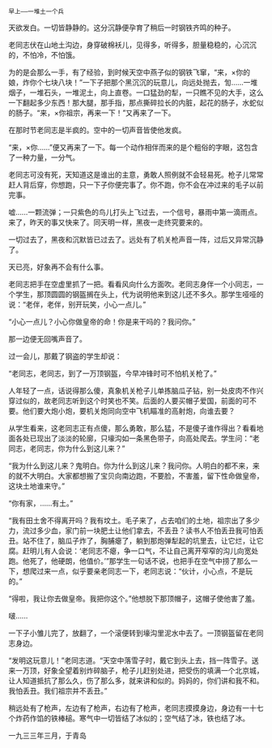     早上——一堆土一个兵 

   天欲发白。一切皆静静的。这分沉静便孕育了稍后一时钢铁齐鸣的种子。 

   老同志伏在山地土沟边，身穿破棉袄儿，见得多，听得多，胆量稳稳的，心沉沉的，不怕冷，不怕饿。 

   为的是会那么一手，有了经验，到时候天空中燕子似的钢铁飞窜，“来，×你的娘，炸你个七块八块！”一下子把那个黑沉沉的玩意儿，向远处抛去，訇……一堆烟子，一堆石头，一堆泥土，向上直卷。一口猛劲的犁，一只瞧不见的大手，这么一下翻起多少东西！那大腿，那手指，那点撕碎拉长的内脏，起花的肠子，水蛇似的肠子。“来，×你祖宗，再来一下！”又再来了一下。 

   在那时节老同志是半疯的。空中的一切声音皆使他发疯。 

   “来，×你……”便又再来了一下。每一个动作相伴而来的是个粗俗的字眼，这包含了一种力量，一分气。 

   老同志可没有死，天知道这是谁出的主意，勇敢人照例就不会轻易死。枪子儿常常赶人背后穿，你想跑，只一下子你便完事了。你不跑，你不会在冲过来的毛子以前完事。 

   嘘……一颗流弹；一只紫色的鸟儿打头上飞过去，一个信号，暴雨中第一滴雨点。来了，昨天的事又快来了。同天明一样，黑夜一走终究要来的。 

   一切过去了，黑夜和沉默皆已过去了。远处有了机关枪声音一阵，过后又异常沉静了。 

   天已亮，好象再不会有什么事。 

   老同志把手在空虚里抓了一把。看看风向什么方面吹。老同志身伴一个小同志，一个学生，那顶圆圆的钢盔搁在头上，代为说明他来到这儿还不多久。那学生哑哑的说：“老伴，老伴，别开玩笑，小心一点儿。” 

   “小心一点儿？小心你做皇帝的命！你是来干吗的？我问你。” 

   那一边便无回嘴声音了。 

   过一会儿，那戴了钢盗的学生却说： 

   “老同志，老同志，到了一万顶钢盔，今早冲锋时可不怕机关枪了。” 

   人年轻了一点，话说得那么傻，真象机关枪子儿单拣脑瓜子钻，别一处皮肉不作兴穿过似的，故老同志听到这个时笑也不笑。后面的人要买帽子爱国，前面的可不要。他们要大炮小炮，要机关炮同向空中飞机瞄准的高射炮，向谁去要？ 

   从学生看来，这老同志正有点傻，那么勇敢，那么猛，不是傻子谁作得出？看看地面各处已现出了淡淡的轮廓，只壕沟如一条黑色带子，向高处爬去。学生问：“老同志，老同志，你为什么到这儿来？” 

   “我为什么到这儿来？鬼明白。你为什么到这儿来？我问你。人明白的都不来，来的就不大明白。大家都想搬了宝贝向南边跑，不要脸，不害羞，留下性命做皇帝，这块土地谁来守。” 

   “你有家，……有土。” 

   “我有田土舍不得离开吗？我有坟土。毛子来了，占去咱们的土地，祖宗出了多少力，流过多少血，家门前一块肥土让他们拿去，不丢丑？读书人不怕丢丑我可怕丢丑。站不住了，脑瓜子炸了，胸脯瘪了，躺到那炮弹犁起的坑里去，让它烂，让它腐。赶明儿有人会说：‘老同志不瘪，争一口气，不让自己离开窄窄的沟儿向宽处跑。他死了，他硬朗，他值价。’”那学生一句话不说，也把手在空气中捞了那么一下，想爬过来一点，似乎要亲老同志一下，老同志说：“伙计，小心点，不是玩的。” 

   “得啦，我让你去做皇帝。我把你这个。”他想脱下那顶帽子，这帽子使他害了羞。 

   啵…… 

   一下子小雏儿完了，放翻了，一个滚便转到壕沟里泥水中去了。一顶钢盔留在老同志身边。 

   “发明这玩意儿！”老同志道。“天空中落雪子时，戴它到头上去，挡一阵雪子。送来一万顶，好象全望着别炸碎脑子，枪子儿赶别处进，把受伤的填满一个北京城，让人知道抵抗了那么久，伤了那么多，就来讲和似的。妈妈的，你们讲和我不和。我怕丢丑。我们祖宗并不丢丑。” 

   稍远处有了枪声，左边有了枪声，右边有了枪声，老同志摸摸身边，身边有一十七个炸药作馅的铁棒槌。寒气中一切皆结了冰似的；空气结了冰，铁也结了冰。 

   一九三三年三月，于青岛 

